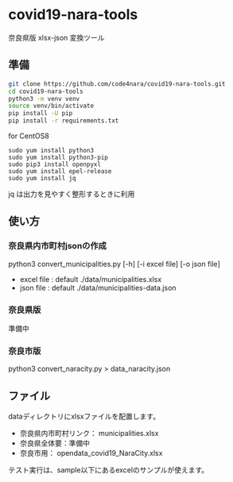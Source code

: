 # covid19-nara-tools

奈良県版 xlsx-json 変換ツール

## 準備

```bash
git clone https://github.com/code4nara/covid19-nara-tools.git
cd covid19-nara-tools
python3 -m venv venv
source venv/bin/activate
pip install -U pip
pip install -r requirements.txt
```

for CentOS8
```
sudo yum install python3
sudo yum install python3-pip
sudo pip3 install openpyxl
sudo yum install epel-release
sudo yum install jq
```

jq は出力を見やすく整形するときに利用

## 使い方

### 奈良県内市町村jsonの作成

python3 convert_municipalities.py [-h] [-i excel file] [-o json file]<br>
- excel file : default ./data/municipalities.xlsx<br>
- json file : default ./data/municipalities-data.json

### 奈良県版

準備中

### 奈良市版

python3 convert_naracity.py  > data_naracity.json

## ファイル

dataディレクトリにxlsxファイルを配置します。

- 奈良県内市町村リンク： municipalities.xlsx
- 奈良県全体要：準備中
- 奈良市用： opendata_covid19_NaraCity.xlsx

テスト実行は、sample以下にあるexcelのサンプルが使えます。
